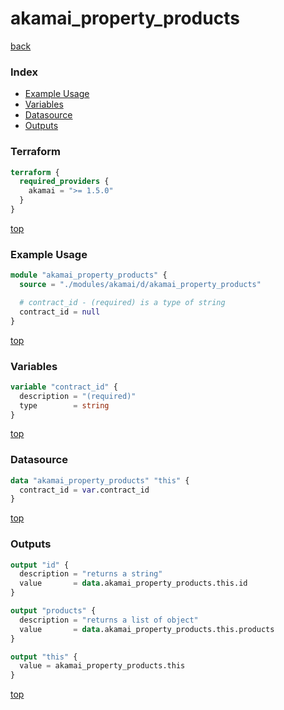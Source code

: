 # akamai_property_products

[back](../akamai.md)

### Index

- [Example Usage](#example-usage)
- [Variables](#variables)
- [Datasource](#datasource)
- [Outputs](#outputs)

### Terraform

```terraform
terraform {
  required_providers {
    akamai = ">= 1.5.0"
  }
}
```

[top](#index)

### Example Usage

```terraform
module "akamai_property_products" {
  source = "./modules/akamai/d/akamai_property_products"

  # contract_id - (required) is a type of string
  contract_id = null
}
```

[top](#index)

### Variables

```terraform
variable "contract_id" {
  description = "(required)"
  type        = string
}
```

[top](#index)

### Datasource

```terraform
data "akamai_property_products" "this" {
  contract_id = var.contract_id
}
```

[top](#index)

### Outputs

```terraform
output "id" {
  description = "returns a string"
  value       = data.akamai_property_products.this.id
}

output "products" {
  description = "returns a list of object"
  value       = data.akamai_property_products.this.products
}

output "this" {
  value = akamai_property_products.this
}
```

[top](#index)